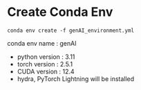 # Create Conda Env
```
conda env create -f genAI_environment.yml 
```
conda env name : genAI
- python version : 3.11
- torch version : 2.5.1
- CUDA version : 12.4
- hydra, PyTorch Lightning will be installed

